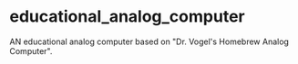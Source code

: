 # educational_analog_computer
AN educational analog computer based on "Dr. Vogel's Homebrew Analog Computer".

